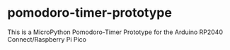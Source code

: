 # pomodoro-timer-prototype
This is a MicroPython Pomodoro-Timer Prototype for the Arduino RP2040 Connect/Raspberry Pi Pico

